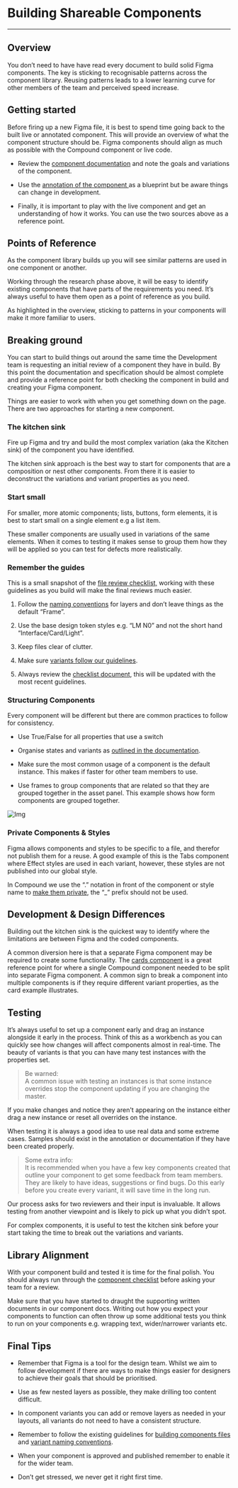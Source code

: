 
# Building Shareable Components

---

## Overview

You don’t need to have have read every document to build solid Figma components. The key is sticking to recognisable patterns across the component library. Reusing patterns leads to a lower learning curve for other members of the team and perceived speed increase.

## Getting started

Before firing up a new Figma file, it is best to spend time going back to the built live or annotated component. This will provide an overview of what the component structure should be. Figma components should align as much as possible with the Compound component or live code.

- Review the [component documentation](https://www.notion.so/Components-98fff05de3c0450bb66575cfaaf89ac3) and note the goals and variations of the component.

- Use the [annotation of the component ]()as a blueprint but be aware things can change in development.

- Finally, it is important to play with the live component and get an understanding of how it works. You can use the two sources above as a reference point.

## Points of Reference

As the component library builds up you will see similar patterns are used in one component or another.

Working through the research phase above, it will be easy to identify existing components that have parts of the requirements you need. It’s always useful to have them open as a point of reference as you build.

As highlighted in the overview, sticking to patterns in your components will make it more familiar to users.

## Breaking ground

You can start to build things out around the same time the Development team is requesting an initial review of a component they have in build. By this point the documentation and specification should be almost complete and provide a reference point for both checking the component in build and creating your Figma component.

Things are easier to work with when you get something down on the page. There are two approaches for starting a new component.

### The kitchen sink

Fire up Figma and try and build the most complex variation (aka the Kitchen sink) of the component you have identified.

The kitchen sink approach is the best way to start for components that are a composition or nest other components. From there it is easier to deconstruct the variations and variant properties as you need.

### Start small

For smaller, more atomic components; lists, buttons, form elements, it is best to start small on a single element e.g a list item.

These smaller components are usually used in variations of the same elements. When it comes to testing it makes sense to group them how they will be applied so you can test for defects more realistically.

### Remember the guides

This is a small snapshot of the [file review checklist,]() working with these guidelines as you build will make the final reviews much easier.

1. Follow the [naming conventions]() for layers and don’t leave things as the default “Frame”.

1. Use the base design token styles e.g. “LM N0” and not the short hand “Interface/Card/Light”.

1. Keep files clear of clutter.

1. Make sure [variants follow our guidelines](https://www.notion.so/Component-Variants-15bc43c7ac7d4b96a1d851969ebea99f).

1. Always review the [checklist document](), this will be updated with the most recent guidelines.

### Structuring Components

Every component will be different but there are common practices to follow for consistency.

- Use True/False for all properties that use a switch

- Organise states and variants as [outlined in the documentation]().

- Make sure the most common usage of a component is the default instance. This makes if faster for other team members to use.

- Use frames to group components that are related so that they are grouped together in the asset panel. This example shows how form components are grouped together.

![Img](https://studio-assets.supernova.io/design-systems/16150/78c8357d-ad50-4deb-8969-1026996a1687.png?Expires=1977609600&Policy=eyJTdGF0ZW1lbnQiOlt7IlJlc291cmNlIjoiaHR0cHM6Ly9zdHVkaW8tYXNzZXRzLnN1cGVybm92YS5pby9kZXNpZ24tc3lzdGVtcy8xNjE1MC83OGM4MzU3ZC1hZDUwLTRkZWItODk2OS0xMDI2OTk2YTE2ODcucG5nIiwiQ29uZGl0aW9uIjp7IkRhdGVMZXNzVGhhbiI6eyJBV1M6RXBvY2hUaW1lIjoxOTc3NjA5NjAwfX19XX0_&Signature=hWcQvgI62fuq8K7aXxozhk1~Oz~2MpkaqmPjaSh4C36getPCQW0sUj1vWq0F4VrnBxuqWunyuBIlsGhtCBjrsWvnG5gHUez~B67Eh5Wle~wswHQHCEVeMkkrOV~8ne5SRGM0W7BobvA6F8-EGQEVh3Vsm6eJq5F4~vRDyAs9Z7nJ4j~eMVS1FP7GdzUFce3elwZiT2eUZ4UV0pIKhkirV1Px1s9LE--c87ZOB5apnQaWjVPDOIwYrSvjwwcaMx-zxjTwBuurairXzMzmaiXr7hhppTdR5QvpBLTyGqTSmnumTwLUmMJI3VPAD~udrZPOF-~RYkwPl-U~02WSGjGb6w__&Key-Pair-Id=APKAJGK34LCCAUR7N6LA)

### Private Components & Styles

Figma allows components and styles to be specific to a file, and therefor not publish them for a reuse. A good example of this is the Tabs component where Effect styles are used in each variant, however, these styles are not published into our global style.

In Compound we use the “.” notation in front of the component or style name to [make them private](https://help.figma.com/hc/en-us/articles/360025508373-Publish-styles-and-components#private), the “_” prefix should not be used.

## Development & Design Differences

Building out the kitchen sink is the quickest way to identify where the limitations are between Figma and the coded components.

A common diversion here is that a separate Figma component may be required to create some functionality. The [cards component](https://www.figma.com/file/ZisCHpJgiaJakbX1SJScvf/Web-Cards-WIP-%F0%9F%9B%A0) is a great reference point for where a single Compound component needed to be split into separate Figma component. A common sign to break a component into multiple components is if they require different variant properties, as the card example illustrates.

## Testing

It’s always useful to set up a component early and drag an instance alongside it early in the process. Think of this as a workbench as you can quickly see how changes will affect components almost in real-time. The beauty of variants is that you can have many test instances with the properties set.

> Be warned:  
> A common issue with testing an instances is that some instance overrides stop the component updating if you are changing the master. 

If you make changes and notice they aren't appearing on the instance either drag a new instance or reset all overrides on the instance. 

When testing it is always a good idea to use real data and some extreme cases. Samples should exist in the annotation or documentation if they have been created properly.

> Some extra info:  
> It is recommended when you have a few key components created that outline your component to get some feedback from team members. They are likely to have ideas, suggestions or find bugs. Do this early before you create every variant, it will save time in the long run.

Our process asks for two reviewers and their input is invaluable. It allows testing from another viewpoint and is likely to pick up what you didn’t spot.

For complex components, it is useful to test the kitchen sink before your start taking the time to break out the variations and variants.

## Library Alignment

With your component build and tested it is time for the final polish. You should always run through the [component checklist]() before asking your team for a review.

Make sure that you have started to draught the supporting written documents in our component docs. Writing out how you expect your components to function can often throw up some additional tests you think to run on your components e.g. wrapping text, wider/narrower variants etc.

## Final Tips

- Remember that Figma is a tool for the design team. Whilst we aim to follow development if there are ways to make things easier for designers to achieve their goals that should be prioritised.

- Use as few nested layers as possible, they make drilling too content difficult.

- In component variants you can add or remove layers as needed in your layouts, all variants do not need to have a consistent structure.

- Remember to follow the existing guidelines for [building components files]() and [variant naming conventions]().

- When your component is approved and published remember to enable it for the wider team.

- Don’t get stressed, we never get it right first time.